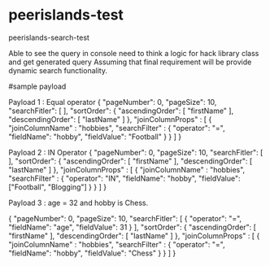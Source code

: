 # peerislands-test
peerislands-search-test

Able to see the query in console need to think a logic for hack library class and get generated query
Assuming that final requirement will be provide dynamic search functionality.


#sample payload


Payload 1 : Equal operator
{
  "pageNumber": 0,
  "pageSize": 10,
  "searchFitler": [
  ],
  "sortOrder": {
    "ascendingOrder": [
      "firstName"
    ],
    "descendingOrder": [
      "lastName"
    ]
  },
  "joinColumnProps" : [
  {
    "joinColumnName" : "hobbies",
    "searchFilter" : {
      "operator": "=",
      "fieldName": "hobby",
      "fieldValue": "Football"
    }
   }
  ]
}

Payload 2 : IN Operator 
{
  "pageNumber": 0,
  "pageSize": 10,
  "searchFitler": [
  ],
  "sortOrder": {
    "ascendingOrder": [
      "firstName"
    ],
    "descendingOrder": [
      "lastName"
    ]
  },
  "joinColumnProps" : [
  {
    "joinColumnName" : "hobbies",
    "searchFilter" : {
      "operator": "IN",
      "fieldName": "hobby",
      "fieldValue": ["Football", "Blogging"]
    }
   }
  ]
}

Payload 3 :  age = 32 and hobby is Chess.

{
  "pageNumber": 0,
  "pageSize": 10,
  "searchFitler": [
    {
      "operator": "=",
      "fieldName": "age",
      "fieldValue": 31
    }
  ],
  "sortOrder": {
    "ascendingOrder": [
      "firstName"
    ],
    "descendingOrder": [
      "lastName"
    ]
  },
  "joinColumnProps" : [
  {
    "joinColumnName" : "hobbies",
    "searchFilter" : {
      "operator": "=",
      "fieldName": "hobby",
      "fieldValue": "Chess"
    }
   }
  ]
}
